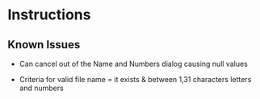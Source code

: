 #

# Instructions

## Known Issues

- Can cancel out of the Name and Numbers dialog causing null values

- Criteria for valid file name = it exists & between 1,31 characters letters and numbers
